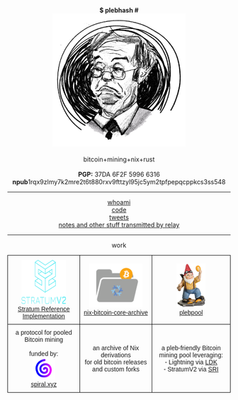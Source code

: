 <style type="text/css">
.tg  {border-collapse:collapse;border-spacing:0;}
.tg td{border-color:black;border-style:solid;border-width:1px;font-family:Arial, sans-serif;font-size:14px;
  overflow:hidden;padding:10px 5px;word-break:normal;}
.tg th{border-color:black;border-style:solid;border-width:1px;font-family:Arial, sans-serif;font-size:14px;
  font-weight:normal;overflow:hidden;padding:10px 5px;word-break:normal;}
</style>

<center>
 
  <b>$ plebhash #</b>
  <br>
  <img src="plebhash.png" width="300" height="300">
  <br><br>
  bitcoin+mining+nix+rust
  <br><br>
  <b>PGP:</b> 37DA 6F2F 5996 6316
  <br>
  <b>npub</b>1rqx9zlmy7k2mre2t6t880rxv9fttzyl95jc5ym2tpfpepqcppkcs3ss548
  <hr>
  <a href="source/whoami.html">whoami</a>
  <br>
  <a href="https://github.com/plebhash" target="_blank">code</a>
  <br>
  <a href="https://x.com/plebhash" target="_blank">tweets</a>
  <br>
  <a href="https://iris.to/npub1rqx9zlmy7k2mre2t6t880rxv9fttzyl95jc5ym2tpfpepqcppkcs3ss548" target="_blank">notes and other stuff transmitted by relay</a>

  <hr>

  work

  <table class="tg"><thead>
    <tr>
      <th><center><img src="sv2.svg" width="100" height="100"><br><a href="stratumprotocol.org">Stratum Reference Implementation</a></center></th>
      <th class="tg-0lax"><center><img src="nix-bitcoin-core-archive.png" height="100"><br><a href="github.com/plebhash/nix-bitcoin-core-archive">nix-bitcoin-core-archive</a></center></th>
      <th class="tg-0lax"><center><img src="plebpool.png" height="100"><br><a href="github.com/plebemineira/plebpool">plebpool</a></center></th>
    </tr></thead>
  <tbody>
    <tr>
      <td><center>a protocol for pooled Bitcoin mining<br><br>funded by: <br> <img src="spiral.svg" width="50" height="50"><br><a href="spiral.xyz">spiral.xyz</a></center></td>
      <td><center>an archive of Nix derivations<br>for old bitcoin releases and custom forks</center></td>
      <td><center>a pleb-friendly Bitcoin mining pool leveraging:
        <br>
        - Lightning via <a href="https://lightningdevkit.org/">LDK</a><br>
        - StratumV2 via <a href="https://stratumprotocol.org">SRI</a><br>
      </center></td>
    </tr>
  </tbody>
</table>

</center>
